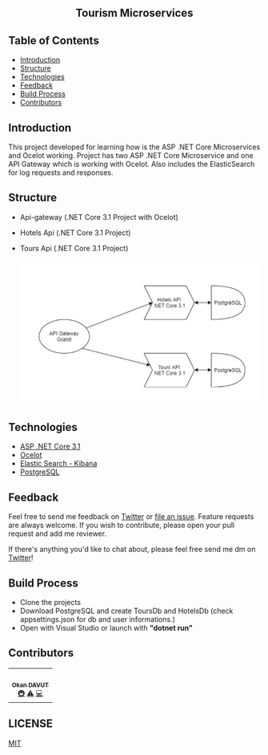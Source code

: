 <h2 align="center"> Tourism Microservices</h2> 

## Table of Contents

- [Introduction](#introduction)
- [Structure](#structure)
- [Technologies](#technologies)
- [Feedback](#feedback)
- [Build Process](#build-process)
- [Contributors](#contributors)


## Introduction

This project developed for learning how is the ASP .NET Core Microservices and Ocelot working. Project has two ASP .NET Core Microservice and one API Gateway which is working with Ocelot. Also includes the ElasticSearch for log requests and responses.

## Structure
- Api-gateway (.NET Core 3.1 Project with Ocelot)
- Hotels Api (.NET Core 3.1 Project)
- Tours Api (.NET Core 3.1 Project)


    ![Project structure](/project-structre.png)

## Technologies

- [ASP .NET Core 3.1](https://docs.microsoft.com/)
- [Ocelot](https://github.com/ThreeMammals/Ocelot)
- [Elastic Search - Kibana](https://www.elastic.co/)
- [PostgreSQL](https://www.postgresql.org/)

## Feedback

Feel free to send me feedback on [Twitter](https://twitter.com/okandavutcom) or [file an issue](https://github.com/okandavut/tourism-microservices/issues/new). Feature requests are always welcome. If you wish to contribute, please open your pull request and add me reviewer.

If there's anything you'd like to chat about, please feel free send me dm on [Twitter](https://twitter.com/okandavutcom)!


## Build Process

- Clone the projects
- Download PostgreSQL and create ToursDb and HotelsDb (check appsettings.json for db and user informations.)
- Open with Visual Studio or launch with <b>"dotnet run"</b>

## Contributors


<!-- markdownlint-enable -->
<!-- prettier-ignore-end -->
<!-- ALL-CONTRIBUTORS-LIST:END -->

<!-- ALL-CONTRIBUTORS-LIST:START - Do not remove or modify this section -->
<!-- prettier-ignore-start -->
<!-- markdownlint-disable -->
<table>
  <tr>
    <td align="center"><a href="https://medium.com/@okandavut"><img src="https://avatars3.githubusercontent.com/u/10600157?v=4" width="100px;" alt=""/><br /><sub><b>Okan DAVUT</b></sub></a><br /><a href="#infra-okandavut" title="Infrastructure (Hosting, Build-Tools, etc)">🚇</a> <a href="https://github.com/okandavut/tourism-microservices/commits?author=okandavut" title="Tests">⚠️</a> <a href="https://github.com/okandavut/tourism-microservices/commits?author=okandavut" title="Code">💻</a></td>
  </tr>
</table>

<!-- markdownlint-enable -->
<!-- prettier-ignore-end -->
<!-- ALL-CONTRIBUTORS-LIST:END -->

## LICENSE
[MIT](LICENSE)




